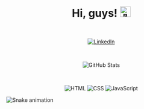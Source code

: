 <h1 align="center">Hi, guys! <img src="https://github.com/wervlad/wervlad/assets/24524555/766d336d-b87d-44ba-807c-c51de2bc6b4d" width="28px" alt="👋"></h1>
<br>
<p align="center">
  <a href="https://www.linkedin.com/in/laryssa-cortelassi-16359a242/">
    <img src="https://img.shields.io/badge/LinkedIn-0077B5?style=for-the-badge&logo=linkedin&logoColor=white" alt="LinkedIn">
  </a>
</p>
<br>
<p align="center">
  <img src="https://github-readme-stats.vercel.app/api?username=LaryssaCortelassi&show_icons=true&theme=radical" alt="GitHub Stats">
</p>
<br>
<p align="center">
  <img src="https://img.shields.io/badge/HTML-239120?style=for-the-badge&logo=html5&logoColor=white" alt="HTML">
  <img src="https://img.shields.io/badge/CSS-239120?style=for-the-badge&logo=css3&logoColor=white" alt="CSS">
  <img src="https://img.shields.io/badge/JavaScript-F7DF1E?style=for-the-badge&logo=javascript&logoColor=black" alt="JavaScript">
</p>

![Snake animation](https://github.com/LaryssaCortelassi/LaryssaCortelassi/blob/output/github-contribution-grid-snake.svg)
